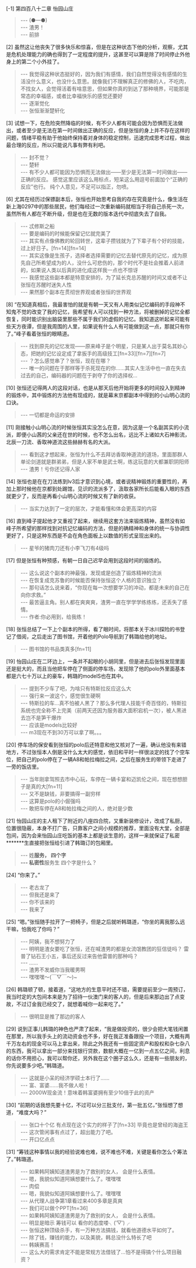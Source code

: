 
[-1] 第四百八十二章 怡园山庄
>--- (●—●)<br>
>--- 渣男！<br>
>--- 前排<br>

[2] 虽然这让他丧失了很多快乐和惊喜，但是在这种状态下他的分析，观察，尤其是危机处理能力的确也得到了一定程度的提升，这甚至可以算是除了时间停止外他身上的第二个小外挂了。
>--- 我觉得这种状态挺好的，因为我们有感情，我们自然觉得没有感情的生活没什么意义，也没什么意思。就像我们不理解真正的修佛的人，不吃肉，不找女人，会觉得活着有啥意思，但如果你真的到达了那种境界，可能那是常态的幸福感，或者比幸福快乐的感觉还要好<br>
>--- 逐渐觉化<br>
>--- 张恒渐渐楚轩化<br>

[3] 试想一下，在危险突然降临的时候，有不少人都有可能会因为恐惧而无法做出，或者至少是无法在第一时间做出正确的反应，但是张恒的身上并不存在这样的问题，情绪平稳有助于他始终保持着对身体的稳定控制，迅速完成思考过程，做出最合理的反应，所以只能说凡事有弊有利吧。
>--- 封不觉？<br>
>--- 楚轩<br>
>--- 有不少人都可能因为恐惧而无法做出——至少是无法第一时间做出——正确的反应。
感觉这里应该这么用标点，短呆这么用逗号前面加个“正确的反应”也行。
纯个人意见，不足可以指正，勿喷。<br>

[6] 尤其在经历过保镖副本后，张恒也开始思考自我的存在究竟是什么，像生活在新上海0297中的那些居民，他们每经过一次重新编码就相当于将自己杀死一次，虽然所有人都在不断升级，但是也在无数的版本迭代中彻底失去了自我。
>--- 忒修斯之船<br>
>--- 要是编码的时候能保留记忆就完美了<br>
>--- 其实有点像佛教的轮回转世，这辈子攒钱就为了下辈子有个好的技能，过上好日子。[fn=14][fn=14]<br>
>--- 其实这像是生孩子，选择者选择需要的记忆去替代原先的记忆，成为原先自己所希望成为的人，没什么可悲伤的，那个时代不是社会推着人前进的，如果说人类以后真的进化成这样我一点也不惊讶<br>
>--- 我感觉这些副本都是特意安排的，为了延长克总苏醒的时间又或者不让张恒在苏醒时迷失人性<br>
>--- 果然那个副本在贯彻世界观或者张恒的世界观<br>

[8] “在知道真相后，我最害怕的就是有朝一天又有人用类似记忆编码的手段神不知鬼不觉的改变了我的记忆，我希望有人可以找到一种方法，将被删掉的记忆全都恢复，同时能识别出脑袋里那些不属于我们的虚假的记忆。我知道这听起来可能有些天方夜谭，但是我周围的人里，如果说有什么人有可能做到这一点，那就只有你了。”峰子看着张恒的眼睛道。
>--- 找到原先的记忆发现——原来峰子是个明星，只是某人出于莫名其妙心态，把她的记忆设定成了拿扳手的高级技工[fn=33][fn=7][fn=7]<br>
>--- ？怎么感觉串了？张恒，现在在哪？<br>
>--- 唯一的问题在于那样等于杀死现在的你……其实人生活中也一直在失去过去的自己，编码器的问题在于剥夺了你的选择权…<br>

[10] 张恒还记得两人的这段对话，也是从那天后他开始将更多的时间投入到精神的锻炼中，其中锻炼的方法他有现成的，就是幕末京都副本中得到的小山明心流的口诀。
>--- 一切都是命运的安排<br>

[11] 刚接触小山明心流的时候张恒其实没怎么在意，因为这是一个名副其实的小流派，即便小山茜的父亲还在世的时候，也不怎么出名，远比不上诸如大石神影流，北辰一刀流、香取神道流这些赫赫有名的大派。
>--- 看到这才想起来，张恒为什么不去拜访香取神道流的道场，里面那群人单论剑道就是群弟弟，但是人家不单是武士啊，练这玩意的大都兼职阴阳师<br>
>--- 渣男！亏你还记得人家<br>

[14] 张恒也是在在刀法练到lv3后才意识到心境，或者说精神锻炼的重要性的，再加上那时候他在京都到处踢馆，见识的流派多了，汲取各家所长后能看入眼的东西就更少了，反而是再看小山明心流的时候又有了新的收获。
>--- 当实力达到了一定的层次，才能看懂和体会更高深的内容<br>

[16] 直到峰子提起他才又重视了起来，继续用这套方法来锻炼精神，虽然没有如峰子所希望的那样找到对抗记忆编码的方法，但是的确精神和身体的统一与协调性更好了，只是这种东西是不会在角色面板上以数值的形式呈现出来的。
>--- 星爷的猪肉刀还有小李飞刀有4级吗<br>

[17] 但是张恒有种预感，有朝一日自己迟早会用到这段时间的锻炼的。
>--- 这么说这个副本的神最强，发现或是创造了锻炼精神的流派<br>
>--- 在恢复成克苏鲁的时候能否保持张恒这个人格的意识独立？<br>
>--- 那句话怎么说来着，“你现在每一次想要学习的冲动，都是未来的自己在向你求救。”<br>
>--- 最苦逼主角。别人都在爽爽爽，渣男一直在学学学练练练，还丢失了感情。<br>
>--- 作者:你必用到，给我练！<br>

[18] 张恒总结了一下上个副本的所得，看了眼时间，将那本关于冰川探险的书登记了借阅，之后走出了图书馆，开着他的Polo导航到了韩璐给他的地址。
>--- 图书馆的书品类真多[fn=11]<br>

[19] 怡园山庄在二环边上，一条并不起眼的小胡同里，但是进去后张恒发现里面还是挺大的，而且当他把车停在了侧面的停车场，发现除了他的polo外里面基本都是六七十万以上的豪车，韩璐的modelS也在其中。
>--- 提到不少车了吧，为啥只有特斯拉反应这么大<br>
>--- 强行来一波这个，感觉很生硬啊<br>
>--- 特斯拉的车…真不怕被人黑了？那么多代理人技能千奇百怪的，特斯拉系统也完全称不上完美（前两天还因为服务器大面积宕机一次），被人黑进去岂不是笋干爆炸<br>
>--- 应该是models比较好<br>
>--- m3现在不到30万可以拿了啊。。。<br>

[20] 停车场的保安看到张恒的polo后还特意和他又核对了一遍，确认他没有来错地方，不过张恒本人倒是没什么太大的感觉，依旧和平时一样很淡定的找了个空车位，把自己的polo停在了一辆A8和帕拉梅拉之间，之后在服务生的带领下走进了一旁的饭店里。
>--- 当年刚拿驾照去市中心玩，车停在一辆卡宴和迈凯伦之间，现在想想胆子是真的大[fn=11]<br>
>--- 又不是缺钱，非要搞得一副穷样<br>
>--- 这算是polo的小倔强吗<br>
>--- 敢把车停在A8和帕拉梅之间的人，绝对是少数<br>

[21] 怡园山庄的主人租下了附近的八座四合院，又重新装修设计，改成了私厨，位置很隐蔽，本身不打广告，只靠客户之间小规模的推荐，里面没有大堂，全部是包间，因为会来怡园山庄吃饭的基本上都是谈生意的，这样一来就保证了私密*******生直接把张恒给引进了韩璐订的包厢里。
>--- 姓****服务，
四个字<br>
>--- 私密性****服务生
四个字是什么？<br>

[24] “你来了。”
>--- 老古龙了<br>
>--- 但我还是来了<br>
>--- 你不该来的<br>
>--- 我来了<br>

[25] “嗯。”张恒随手拉开了一把椅子，但是之后就听韩璐道，“你坐的离我那么远干嘛，怕我吃了你吗？”
>--- 阿姨，我不想努力了<br>
>--- 明明是渣女要吃了张恒，还在喊渣男的都是女流氓教团的狂信徒吗？
雷普了钻石王小五，事后还反过来告他雷普的那种吗？<br>
>--- ……<br>
>--- 渣男不发威你当我暖男啊<br>
>--- 嘿嘿嘿～(￣▽￣～)~<br>

[26] 韩璐顿了顿，接着道，“这地方的生意平时还不错，需要提前至少一周预订，我当时定的大包间本来是为了招待一伙澳门来的客人的，但是后来那边出了点变故，不过订金我已经交了，就想着喊你一起来吃了。”
>--- 很明显是推了那边的客人<br>

[29] 说到正事儿韩璐的神色也严肃了起来，“我是做投资的，很少会把大笔钱闲置在那里，所以我手头上的流动资金也不多，好在我正准备跟投一个项目，大概有两千万左右的现金可以马上拿出来，除此之外我还有一些固定资产和股权和杂七杂八的东西，我可以拿出一部分来找银行贷款，数额大概在一亿到一点五亿之间，利息的话你不用担心，我可以帮你还，另外我在这个圈子这么久，还是有一些朋友的，你先说要多少吧。”韩璐道。
>--- 这就是小呆的经济学硕士本行了……<br>
>--- 富、富婆……我不做人啦！<br>
>--- 2000W现金流！意味着韩富婆拥有至少10倍于此的资产<br>

[30] “前期的话我想先要十亿，不过可以分三批支付，第一批五亿，”张恒想了想道，“难度大吗？”
>--- 张口十个亿 有点现在这个实力的样子了[fn=33] 毕竟也是曾经的海盗王<br>
>--- 这次管闲事有点过了，超出能力了吧。<br>
>--- 开口亿点点<br>

[31] “筹钱这种事情以我的经验说难也难，说不难也不难，关键是看你怎么个筹法了。”韩璐道。
>--- 如果韩阿姨知道渣男是为了救别的女人，
会是什么表情。<br>
>--- 嗯，我貌似知道阿姨想要什么了。嘿嘿嘿<br>
>--- 肉偿<br>
>--- 嗯，我貌似知道阿姨想要什么了。嘿嘿嘿<br>
>--- 从代理人战争第1章看过来400多章是真爽<br>
>--- 我们可以做个PPT[fn=36]<br>
>--- 如果韩阿姨知道渣男是为了救别的女人，
会是什么表情。<br>
>--- 明显是暗示 筹钱可以 看你的态度喽╮(‵▽′)╭<br>
>--- 张恒这种顶级杀手，有一万种方法搞钱，就看他道德水平如何了。<br>
>--- 除了钱，赚钱的能力，以及美貌，韩总没什么特长了吧<br>
>--- 韩姨赛高！<br>
>--- 这么大的需求肯定不能是常规方法借钱了…怕不是得搞个什么项目融资？<br>
